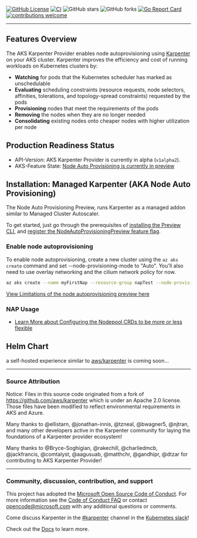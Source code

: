 [![GitHub License](https://img.shields.io/badge/License-Apache%202.0-ff69b4.svg)](https://github.com/Azure/karpenter/blob/main/LICENSE.txt)
[![CI](https://github.com/Azure/karpenter/actions/workflows/ci.yml/badge.svg?branch=main)](https://github.com/Azure/karpenter/actions/workflows/ci.yml)
![GitHub stars](https://img.shields.io/github/stars/Azure/karpenter)
![GitHub forks](https://img.shields.io/github/forks/Azure/karpenter)
[![Go Report Card](https://goreportcard.com/badge/github.com/Azure/karpenter)](https://goreportcard.com/report/github.com/Azure/karpenter)
[![contributions welcome](https://img.shields.io/badge/contributions-welcome-brightgreen.svg?style=flat)](https://github.com/Azure/karpenter/issues)

---
## Features Overview 
The AKS Karpenter Provider enables node autoprovisioning using [Karpenter](https://karpenter.sh/) on your AKS cluster.
Karpenter improves the efficiency and cost of running workloads on Kubernetes clusters by:

* **Watching** for pods that the Kubernetes scheduler has marked as unschedulable
* **Evaluating** scheduling constraints (resource requests, node selectors, affinities, tolerations, and topology-spread constraints) requested by the pods
* **Provisioning** nodes that meet the requirements of the pods
* **Removing** the nodes when they are no longer needed
* **Consolidating** existing nodes onto cheaper nodes with higher utilization per node

## Production Readiness Status
- API-Version: AKS Karpenter Provider is currently in alpha (`v1alpha2`).
- AKS-Feature State: [Node Auto Provisioning is currently in preview](https://learn.microsoft.com/en-gb/azure/aks/node-autoprovision?tabs=azure-cli)

## Installation: Managed Karpenter (AKA Node Auto Provisioning) 
The Node Auto Provisioning Preview, runs Karpenter as a managed addon similar to Managed Cluster Autoscaler. 

To get started, just go through the prerequisites of [installing the Preview CLI](https://learn.microsoft.com/en-gb/azure/aks/node-autoprovision?tabs=azure-cli#install-the-aks-preview-cli-extension), and [register the NodeAutoProvisioningPreview feature flag](https://learn.microsoft.com/en-gb/azure/aks/node-autoprovision?tabs=azure-cli#register-the-nodeautoprovisioningpreview-feature-flag).

### Enable node autoprovisioning 
To enable node autoprovisioning, create a new cluster using the `az aks create` command and set --node-provisioning-mode to "Auto". You'll also need to use overlay networking and the cilium network policy for now.

```bash 
az aks create --name myFirstNap --resource-group napTest --node-provisioning-mode Auto --network-plugin azure --network-plugin-mode overlay --network-dataplane cilium
```

[View Limitations of the node autoprovisioning preview here](https://learn.microsoft.com/en-gb/azure/aks/node-autoprovision?tabs=azure-cli#limitations)

### NAP Usage
- [Learn More about Configuring the Nodepool CRDs to be more or less flexible](https://learn.microsoft.com/en-gb/azure/aks/node-autoprovision?tabs=azure-cli#node-pools)

## Helm Chart
a self-hosted experience similar to [aws/karpenter](https://artifacthub.io/packages/helm/karpenter/karpenter) is coming soon...

---

### Source Attribution

Notice: Files in this source code originated from a fork of https://github.com/aws/karpenter
which is under an Apache 2.0 license. Those files have been modified to reflect environmental requirements in AKS and Azure.

Many thanks to @ellistarn, @jonathan-innis, @tzneal, @bwagner5, @njtran, and many other developers active in the Karpenter community for laying the foundations of a Karpenter provider ecosystem!

Many thanks to @Bryce-Soghigian, @rakechill, @charliedmcb, @jackfrancis, @comtalyst, @aagusuab, @matthchr, @gandhipr, @dtzar for contributing to AKS Karpenter Provider!

---
### Community, discussion, contribution, and support 
This project has adopted the [Microsoft Open Source Code of Conduct](https://opensource.microsoft.com/codeofconduct/).
For more information see the [Code of Conduct FAQ](https://opensource.microsoft.com/codeofconduct/faq/)
or contact [opencode@microsoft.com](mailto:opencode@microsoft.com) with any additional questions or comments.

Come discuss Karpenter in the [#karpenter](https://kubernetes.slack.com/archives/C02SFFZSA2K) channel in the [Kubernetes slack](https://slack.k8s.io/)!

Check out the [Docs](https://karpenter.sh/) to learn more.
